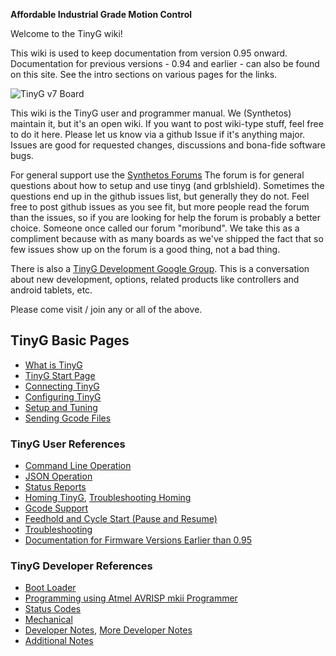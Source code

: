 **Affordable Industrial Grade Motion Control**

Welcome to the TinyG wiki!

This wiki is used to keep documentation from version 0.95 onward. Documentation for previous versions - 0.94 and earlier - can also be found on this site. See the intro sections on various pages for the links.

![TinyG v7 Board](http://farm9.staticflickr.com/8378/8504469302_d645fcd97c_z.jpg)

This wiki is the TinyG user and programmer manual. We (Synthetos) maintain it, but it's an open wiki. If you want to post wiki-type stuff, feel free to do it here. Please let us know via a github Issue if it's anything major. Issues are good for requested changes, discussions and bona-fide software bugs.

For general support use the [Synthetos Forums](https://www.synthetos.com/forum/tinyg/)
The forum is for general questions about how to setup and use tinyg (and grblshield). Sometimes the questions end up in the github issues list, but generally they do not. Feel free to post github issues as you see fit, but more people read the forum than the issues, so if you are looking for help the forum is probably a better choice. Someone once called our forum "moribund". We take this as a compliment because with as many boards as we've shipped the fact that so few issues show up on the forum is a good thing, not a bad thing.

There is also a [TinyG Development Google Group](https://groups.google.com/forum/?hl=en&fromgroups#!forum/devTinyG). This is a conversation about new development, options, related products like controllers and android tablets, etc.

Please come visit / join any or all of the above.

## TinyG Basic Pages
* [What is TinyG](https://github.com/synthetos/TinyG/wiki/What-is-TinyG)
* [TinyG Start Page](https://github.com/synthetos/TinyG/wiki/TinyG-Start)
* [Connecting TinyG](https://github.com/synthetos/TinyG/wiki/Connecting-TinyG)
* [Configuring TinyG](https://github.com/synthetos/TinyG/wiki/TinyG-Configuration)
* [Setup and Tuning](https://github.com/synthetos/TinyG/wiki/TinyG-Tuning)
* [Sending Gcode Files](https://github.com/synthetos/TinyG/wiki/TinyG-Sending-Files)

### TinyG User References
* [Command Line Operation](https://github.com/synthetos/TinyG/wiki/TinyG-Command-Line)
* [JSON Operation](https://github.com/synthetos/TinyG/wiki/JSON-Operation)
* [Status Reports](https://github.com/synthetos/TinyG/wiki/Status-Reports)
* [Homing TinyG](https://github.com/synthetos/TinyG/wiki/Homing-and-Limits-Description-and-Operation), [Troubleshooting Homing](https://github.com/synthetos/TinyG/wiki/Homing-and-Limits-Setup-and-Troubleshooting)
* [Gcode Support](https://github.com/synthetos/TinyG/wiki/TinyG-Gcode-Support)
* [Feedhold and Cycle Start (Pause and Resume)](https://github.com/synthetos/TinyG/wiki/TinyG-Feedhold-and-Resume)
* [Troubleshooting](https://github.com/synthetos/TinyG/wiki/Troubleshooting)
* [Documentation for Firmware Versions Earlier than 0.95](https://github.com/synthetos/TinyG/wiki/TinyG-0.94-and-Earlier)

### TinyG Developer References
* [Boot Loader](https://github.com/synthetos/TinyG/wiki/TinyG-Boot-Loader)
* [Programming using Atmel AVRISP mkii Programmer](https://github.com/synthetos/TinyG/wiki/Programming-TinyG-with-the-Atmel-AVRISP-Mkii-Programmer)
* [Status Codes](https://github.com/synthetos/TinyG/wiki/TinyG-Status-Codes)
* [Mechanical](https://github.com/synthetos/TinyG/wiki/TinyG-Physical-Dimensions)
* [Developer Notes](https://github.com/synthetos/TinyG/wiki/Developer-Notes), [More Developer Notes](https://github.com/synthetos/TinyG/wiki/Developer-Notes-Additional)
* [Additional Notes](https://github.com/synthetos/TinyG/wiki/Additional-Notes)